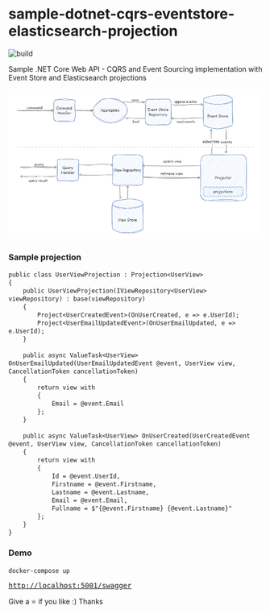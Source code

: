 # sample-dotnet-cqrs-eventstore-elasticsearch-projection

![build](https://github.com/psosnicki/sample-dotnet-cqrs-eventstore-elasticsearch-projection/actions/workflows/dotnet.yml/badge.svg)

Sample .NET Core Web API - CQRS and Event Sourcing implementation with Event Store and Elasticsearch projections

![alt text](./png/overview.png "Overview")


### Sample projection
```
public class UserViewProjection : Projection<UserView>
{
    public UserViewProjection(IViewRepository<UserView> viewRepository) : base(viewRepository)
    {
        Project<UserCreatedEvent>(OnUserCreated, e => e.UserId);
        Project<UserEmailUpdatedEvent>(OnUserEmailUpdated, e => e.UserId);
    }

    public async ValueTask<UserView> OnUserEmailUpdated(UserEmailUpdatedEvent @event, UserView view, CancellationToken cancellationToken)
    {
        return view with
        {
            Email = @event.Email
        };
    }

    public async ValueTask<UserView> OnUserCreated(UserCreatedEvent @event, UserView view, CancellationToken cancellationToken)
    {
        return view with
        {
            Id = @event.UserId,
            Firstname = @event.Firstname,
            Lastname = @event.Lastname,
            Email = @event.Email,
            Fullname = $"{@event.Firstname} {@event.Lastname}"
        };
    }
}
```

### Demo

```
docker-compose up
```
<pre>
<a href="http://localhost:5111/swagger">http://localhost:5001/swagger</a>
</pre>

Give a :star: if you like :) Thanks